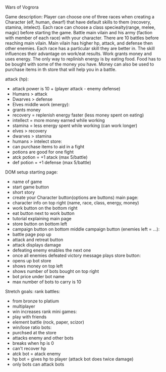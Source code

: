 Wars of Vogrora

Game description:
Player can choose one of three races when creating a Character (elf, human, dwarf) that have default skills to them (recovery, stamina, intelect). Each race can choose a class speciealty(range, melee, magic) before starting the game. Battle main vilain and his army (faction with member of each race) with your character. There are 10 battles before reaching main vilain. Main vilain has higher hp, attack, and defense then other enemies. Each race has a particular skill they are better in. The skill influences their advantage on work/eat results. Work grants money and uses energy. The only way to replinish energy is by eating food. Food has to be bought with some of the money you have. Money can also be used to purchase items in th store that will help you in a battle. 
            
attack (hp):
- attack power is 10 + (player attack - enemy defense)
- Humans > attack
- Dwarves > defense
- Elves middle
work (energy):
- grants money
- recovery = replenish energy faster (less money spent on eating) 
- intellect = more money earned while working
- stamina = less energy spent while working (can work longer)
- elves > recovery
- dwarves > stamina 
- humans > intelect 
store:
- can purchase items to aid in a fight
- potions are good for one fight
- atck potion = +1 atack (max 5/battle)
- def potion = +1 defense (max 5/battle)


DOM setup
starting page:
- name of game 
- start game button
- short story
- create your Character button(options are buttons)
main page:
- character info on top right (name, race, class, energy, money)
- work button on the bottom right
- eat button next to work button
- tutorial explaining main page
- store button on bottom left 
- campaign button on bottom middle
campaign button (enemies left = ...):
- battle page pop up
- attack and retreat button
- attack displays damage
- defeating enemy enables the next one
- once all enemies defeated victory message plays 
store button:
- opens up bot store 
- shows money on top left 
- shows number of bots bought on top right 
- bot price under bot name 
- max number of bots to carry is 10


Stretch goals:
rank battles:
- from bronze to platium
- multiplayer
- win increases rank
mini games:
- play with friends
- element battle (rock, paper, scizor)
- win/lose ratio
bots:
- purchsed at the store
- attacks enemy and other bots
- breaks when hp is 0
- can't recover hp
- atck bot = atack enemy
- hp bot = gives hp to player (attack bot does twice damage)
- only bots can attack bots

